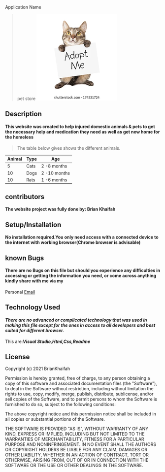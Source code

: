 Application Name
>pet store
![Pets](img/ct.webp)

## **Description**

#### This website was created to help injured domestic animals & pets to get the necessary help and medication they need as well as get new home for the homeless
 >The table below gives shows the different animals. 

 |Animal| Type| Age |
 | --- | ---| ---|
 |5 | Cats| 2 -8 months|
 |10 | Dogs| 2 -10 months|
 |10 | Rats| 1 -6 months|
## **contributors**

#### The website project was fully done by: **Brian Khaifah**

## **Setup/Installation**

#### No installation required.You only need access with a connected device to the internet with working browser(Chrome browser is advisable)

##  **known Bugs**
#### There are no Bugs on this file but should you experience any difficulties in accessing or getting the information you need, or come across anything kindly share with me via my

Personal
[Email](brian.obuom@student.moringaschool.com)
## **Technology Used**
#### _There are no advanced or complicated technology that was used in making this file except for the ones in access to all developers and best suited for different browser._
This are:***_Visual Studio,Html,Css,Readme_***
       

## **License**
Copyright (c) 2021 BrianKhaifah

Permission is hereby granted, free of charge, to any person obtaining a copy of this software and associated documentation files (the "Software"), to deal in the Software without restriction, including without limitation the rights to use, copy, modify, merge, publish, distribute, sublicense, and/or sell copies of the Software, and to permit persons to whom the Software is furnished to do so, subject to the following conditions:

The above copyright notice and this permission notice shall be included in all copies or substantial portions of the Software.

THE SOFTWARE IS PROVIDED "AS IS", WITHOUT WARRANTY OF ANY KIND, EXPRESS OR IMPLIED, INCLUDING BUT NOT LIMITED TO THE WARRANTIES OF MERCHANTABILITY, FITNESS FOR A PARTICULAR PURPOSE AND NONINFRINGEMENT. IN NO EVENT SHALL THE AUTHORS OR COPYRIGHT HOLDERS BE LIABLE FOR ANY CLAIM, DAMAGES OR OTHER LIABILITY, WHETHER IN AN ACTION OF CONTRACT, TORT OR OTHERWISE, ARISING FROM, OUT OF OR IN CONNECTION WITH THE SOFTWARE OR THE USE OR OTHER DEALINGS IN THE SOFTWARE.